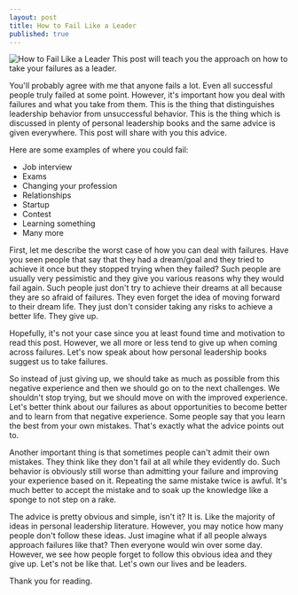 ```yaml
---
layout: post
title: How to Fail Like a Leader
published: true
---
```


![How to Fail Like a Leader]({{site.baseurl}}/images/9-fail.png)
This post will teach you the approach on how to take your failures as a leader.
<!--more-->

You'll probably agree with me that anyone fails a lot. Even all successful people truly failed at some point. However, it's important how you deal with failures and what you take from them. This is the thing that distinguishes leadership behavior from unsuccessful behavior. This is the thing which is discussed in plenty of personal leadership books and the same advice is given everywhere. This post will share with you this advice.

Here are some examples of where you could fail:
- Job interview
- Exams
- Changing your profession
- Relationships
- Startup
- Contest
- Learning something
- Many more

First, let me describe the worst case of how you can deal with failures. Have you seen people that say that they had a dream/goal and they tried to achieve it once but they stopped trying when they failed? Such people are usually very pessimistic and they give you various reasons why they would fail again. Such people just don't try to achieve their dreams at all because they are so afraid of failures. They even forget the idea of moving forward to their dream life. They just don't consider taking any risks to achieve a better life. They give up. 

Hopefully, it's not your case since you at least found time and motivation to read this post. However, we all more or less tend to give up when coming across failures. Let's now speak about how personal leadership books suggest us to take failures.

So instead of just giving up, we should take as much as possible from this negative experience and then we should go on to the next challenges. We shouldn't stop trying, but we should move on with the improved experience. Let's better think about our failures as about opportunities to become better and to learn from that negative experience. Some people say that you learn the best from your own mistakes. That's exactly what the advice points out to.

Another important thing is that sometimes people can't admit their own mistakes. They think like they don't fail at all while they evidently do. Such behavior is obviously still worse than admitting your failure and improving your experience based on it. Repeating the same mistake twice is awful. It's much better to accept the mistake and to soak up the knowledge like a sponge to not step on a rake.

The advice is pretty obvious and simple, isn't it? It is. Like the majority of ideas in personal leadership literature. However, you may notice how many people don't follow these ideas. Just imagine what if all people always approach failures like that? Then everyone would win over some day. However, we see how people forget to follow this obvious idea and they give up. Let's not be like that. Let's own our lives and be leaders.

Thank you for reading.
